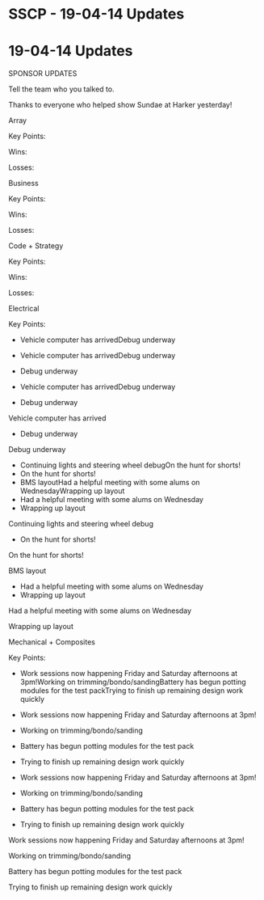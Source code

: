 # SSCP - 19-04-14 Updates

# 19-04-14 Updates

SPONSOR UPDATES

Tell the team who you talked to.

Thanks to everyone who helped show Sundae at Harker yesterday! 

Array

Key Points:

Wins:

Losses:

Business

Key Points:

Wins:

Losses:

Code + Strategy

Key Points:

Wins:

Losses:

Electrical

Key Points:

* Vehicle computer has arrivedDebug underway
* Vehicle computer has arrivedDebug underway
* Debug underway

* Vehicle computer has arrivedDebug underway
* Debug underway

Vehicle computer has arrived

* Debug underway

Debug underway

* Continuing lights and steering wheel debugOn the hunt for shorts!
* On the hunt for shorts!
* BMS layoutHad a helpful meeting with some alums on WednesdayWrapping up layout 
* Had a helpful meeting with some alums on Wednesday
* Wrapping up layout 

Continuing lights and steering wheel debug

* On the hunt for shorts!

On the hunt for shorts!

BMS layout

* Had a helpful meeting with some alums on Wednesday
* Wrapping up layout 

Had a helpful meeting with some alums on Wednesday

Wrapping up layout 

Mechanical + Composites

Key Points:

* Work sessions now happening Friday and Saturday afternoons at 3pm!Working on trimming/bondo/sandingBattery has begun potting modules for the test packTrying to finish up remaining design work quickly
* Work sessions now happening Friday and Saturday afternoons at 3pm!
* Working on trimming/bondo/sanding
* Battery has begun potting modules for the test pack
* Trying to finish up remaining design work quickly

* Work sessions now happening Friday and Saturday afternoons at 3pm!
* Working on trimming/bondo/sanding
* Battery has begun potting modules for the test pack
* Trying to finish up remaining design work quickly

Work sessions now happening Friday and Saturday afternoons at 3pm!

Working on trimming/bondo/sanding

Battery has begun potting modules for the test pack

Trying to finish up remaining design work quickly

